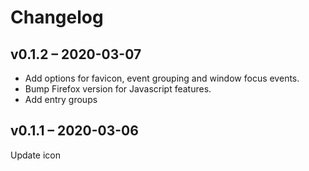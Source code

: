 # Changelog

## v0.1.2 – 2020-03-07

* Add options for favicon, event grouping and window focus events.
* Bump Firefox version for Javascript features.
* Add entry groups

## v0.1.1 – 2020-03-06

Update icon
